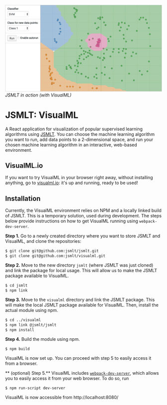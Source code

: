![VisualML Screenshot](https://raw.githubusercontent.com/jsmlt/visualml/master/assets/screenshot.png)
 _JSMLT in action (with VisualML)_

# JSMLT: VisualML
A React application for visualization of popular supervised learning algorithms using [JSMLT](https://github.com/jsmlt/jsmlt). You can choose the machine learning algorithm you want to run, add data points to a 2-dimensional space, and run your chosen machine learning algorithm in an interactive, web-based environment.

## VisualML.io
If you want to try VisualML in your browser right away, without installing anything, go to [visualml.io](http://visualml.io): it's up and running, ready to be used!

## Installation
Currently, the VisualML environment relies on NPM and a locally linked build of JSMLT. This is a temporary solution, used during development. The steps below provide instructions on how to get VisualML running using `webpack-dev-server`.

**Step 1.** Go to a newly created directory where you want to store JSMLT and VisualML, and clone the repositories:
```
$ git clone git@github.com:jsmlt/jsmlt.git
$ git clone git@github.com:jsmlt/visualml.git
```

**Step 2.** Move to the new directory `jsmlt` (where JSMLT was just cloned) and link the package for local usage. This will allow us to make the JSMLT package available to VisualML.
```
$ cd jsmlt
$ npm link

```
**Step 3.** Move to the `visualml` directory and link the JSMLT package. This will make the local JSMLT package available for VisualML. Then, install the actual module using npm.
```
$ cd ../visualml
$ npm link @jsmlt/jsmlt
$ npm install
```

**Step 4.** Build the module using npm.
```
$ npm build
```

VisualML is now set up. You can proceed with step 5 to easily access it from a browser.

** (optional) Step 5.** VisualML includes [`webpack-dev-server`](https://webpack.github.io/docs/webpack-dev-server.html), which allows you to easily access it from your web browser. To do so, run
```
$ npm run-script dev-server
```
VisualML is now accessible from http://localhost:8080/
